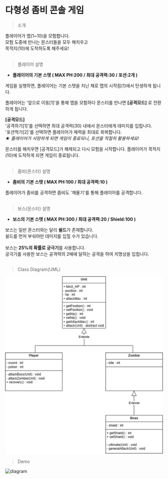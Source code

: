 # 다형성 좀비 콘솔 게임

> 소개

플레이어가 맵(1~10)을 모험합니다. <br>
모험 도중에 만나는 몬스터들을 모두 해치우고 <br>
목적지(10)에 도착하도록 해주세요! <br>
<br>
> 플레이어 설명

* **플레이어의 기본 스탯 ( MAX PH:200 / 최대 공격력:30 / 포션:2개 )**

게임을 실행하면, 플레이어는 기본 스탯을 지닌 채로 맵의 시작점(1)에서 탄생하게 됩니다.

플레이어는 '앞으로 이동[1]'을 통해 맵을 모험하다 몬스터를 만나면 **[공격모드]** 로 전환하게 됩니다.

**[공격모드]** <br>
'공격하기[1]'를 선택하면 최대 공격력(30) 내에서 몬스터에게 데미지를 입힙니다. <br>
'포션먹기[2]'를 선택하면 플레이어가 체력을 최대로 회복합니다. <br>
*★ 플레이어가 사망하게 되면 게임이 종료되니, 포션을 적절히 활용하세요!*

몬스터를 해치우면 [공격모드]가 해제되고 다시 모험을 시작합니다.
플레이어가 목적지(10)에 도착하게 되면 게임이 종료됩니다.<br>
<br>

> 좀비(몬스터) 설명

* **좀비의 기본 스탯 ( MAX PH:100 / 최대 공격력:10 )**

플레이어가 좀비를 공격하면 좀비도 '깨물기'를 통해 플레이어를 공격합니다. <br>
<br>

> 보스(몬스터) 설명

* **보스의 기본 스탯 ( MAX PH:300 / 최대 공격력:20 / Shield:100 )**

보스는 일반 몬스터와는 달리 **쉴드**가 존재합니다. <br>
쉴드를 먼저 부숴야만 데미지를 입힐 수가 있습니다. <br>
<br>
보스는 **25%의 확률로 궁극기**를 사용합니다. <br>
궁극기를 사용한 보스는 공격력의 2배에 달하는 공격을 하여 치명상을 입힙니다. <br>
<br>

> Class Diagram(UML)

![diagram](https://github.com/ksy7615/zombie/blob/master/images/ZombieGame%20(2).jpg)

> Demo

![diagram](https://github.com/ksy7615/zombie/blob/master/images/playZombieGame.gif)
